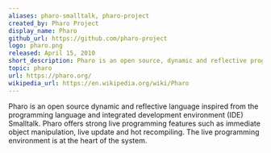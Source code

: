 ```yaml
---
aliases: pharo-smalltalk, pharo-project
created_by: Pharo Project
display_name: Pharo
github_url: https://github.com/pharo-project
logo: pharo.png
released: April 15, 2010
short_description: Pharo is an open source, dynamic and reflective programming language and live coding IDE.
topic: pharo
url: https://pharo.org/
wikipedia_url: https://en.wikipedia.org/wiki/Pharo
---
```

Pharo is an open source dynamic and reflective language inspired from the programming language 
and integrated development environment (IDE) Smalltalk. 
Pharo offers strong live programming features such as immediate object manipulation, 
live update and hot recompiling. The live programming environment is at the heart of the system.
